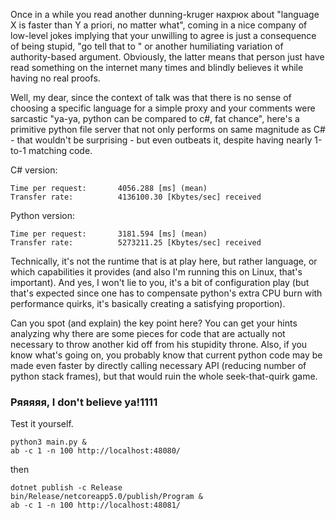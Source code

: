 Once in a while you read another dunning-kruger нахрюк about "language X is 
faster than Y a priori, no matter what", coming in a nice company of low-level 
jokes implying that your unwilling to agree is just a consequence of being 
stupid, "go tell that to <highly pointed stackoverfow answer>" or another 
humiliating variation of authority-based argument. Obviously, the latter means 
that person just have read something on the internet many times and blindly 
believes it while having no real proofs.

Well, my dear, since the context of talk was that there is no sense of choosing 
a specific language for a simple proxy and your comments were sarcastic "ya-ya, 
python can be compared to c#, fat chance", here's a primitive python file 
server that not only performs on same magnitude as C# - that wouldn't be 
surprising - but even outbeats it, despite having nearly 1-to-1 matching code.  

C# version:
  
```
Time per request:       4056.288 [ms] (mean)
Transfer rate:          4136100.30 [Kbytes/sec] received
```
  
Python version:
  
```
Time per request:       3181.594 [ms] (mean)
Transfer rate:          5273211.25 [Kbytes/sec] received
```

Technically, it's not the runtime that is at play here, but rather language, or 
which capabilities it provides (and also I'm running this on Linux, that's 
important). And yes, I won't lie to you, it's a bit of configuration play (but 
that's expected since one has to compensate python's extra CPU burn with 
performance quirks, it's basically creating a satisfying proportion).

Can you spot (and explain) the key point here? You can get your hints analyzing 
why there are some pieces for code that are actually not necessary to throw 
another kid off from his stupidity throne. Also, if you know what's going on, 
you probably know that current python code may be made even faster by directly 
calling necessary API (reducing number of python stack frames), but that would 
ruin the whole seek-that-quirk game.

### Ряяяяя, I don't believe ya!1111

Test it yourself.

```
python3 main.py &
ab -c 1 -n 100 http://localhost:48080/
```

then

```
dotnet publish -c Release
bin/Release/netcoreapp5.0/publish/Program &
ab -c 1 -n 100 http://localhost:48081/
```